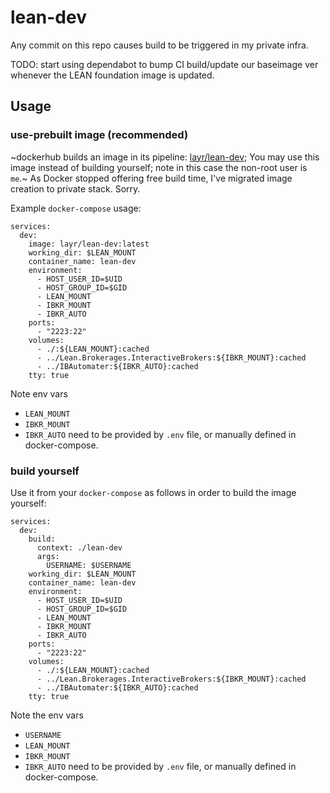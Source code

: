 # lean-dev
Any commit on this repo causes build to be triggered in my private infra.

TODO: start using dependabot to bump CI build/update our baseimage ver whenever
the LEAN foundation image is updated.

## Usage

### use-prebuilt image (recommended)

~dockerhub builds an image in its pipeline: [layr/lean-dev](https://hub.docker.com/r/layr/lean-dev/builds);
You may use this image instead of building yourself; note in this case the non-root
user is `me`.~ As Docker stopped offering free build time, I've migrated image
creation to private stack. Sorry.

Example  `docker-compose` usage:


    services:
      dev:
        image: layr/lean-dev:latest
        working_dir: $LEAN_MOUNT
        container_name: lean-dev
        environment:
          - HOST_USER_ID=$UID
          - HOST_GROUP_ID=$GID
          - LEAN_MOUNT
          - IBKR_MOUNT
          - IBKR_AUTO
        ports:
          - "2223:22"
        volumes:
          - ./:${LEAN_MOUNT}:cached
          - ../Lean.Brokerages.InteractiveBrokers:${IBKR_MOUNT}:cached
          - ../IBAutomater:${IBKR_AUTO}:cached
        tty: true

Note env vars
  - `LEAN_MOUNT`
  - `IBKR_MOUNT`
  - `IBKR_AUTO`
  need to be provided by `.env` file, or manually defined in docker-compose.


### build yourself

Use it from your `docker-compose` as follows in order to build the image yourself:


    services:
      dev:
        build:
          context: ./lean-dev
          args:
            USERNAME: $USERNAME
        working_dir: $LEAN_MOUNT
        container_name: lean-dev
        environment:
          - HOST_USER_ID=$UID
          - HOST_GROUP_ID=$GID
          - LEAN_MOUNT
          - IBKR_MOUNT
          - IBKR_AUTO
        ports:
          - "2223:22"
        volumes:
          - ./:${LEAN_MOUNT}:cached
          - ../Lean.Brokerages.InteractiveBrokers:${IBKR_MOUNT}:cached
          - ../IBAutomater:${IBKR_AUTO}:cached
        tty: true

Note the env vars
  - `USERNAME`
  - `LEAN_MOUNT`
  - `IBKR_MOUNT`
  - `IBKR_AUTO`
  need to be provided by `.env` file, or manually defined in docker-compose.


